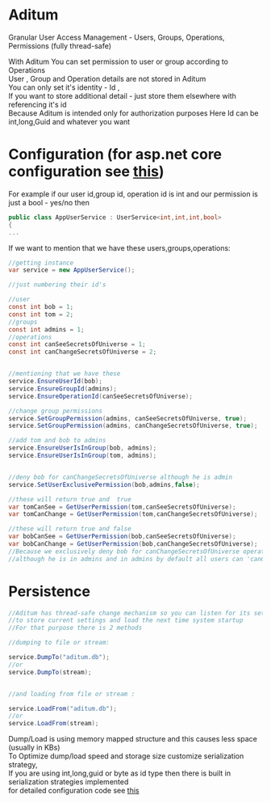 # Aditum
Granular User Access Management - Users, Groups, Operations, Permissions (fully thread-safe)

With Aditum You can set permission to user or group according to Operations<br/>
User , Group and Operation details are not stored in Aditum <br/>
You can only set it's identity - Id ,<br/>
If you want to store additional detail -  just store them elsewhere with referencing it's id  <br/>
Because Aditum is intended only for authorization purposes 
Here Id can be int,long,Guid and whatever you want 

# Configuration  (for asp.net core configuration see [this](https://github.com/raminrahimzada/Aditum/tree/master/DemoAspNetCoreApp))
For example if our user id,group id, operation id is int and our permission is just a bool - yes/no 
then
```cs
public class AppUserService : UserService<int,int,int,bool>
{
...
```

If we want to mention that we have these users,groups,operations:
```cs
//getting instance 
var service = new AppUserService();

//just numbering their id's

//user
const int bob = 1;
const int tom = 2;
//groups
const int admins = 1;
//operations
const int canSeeSecretsOfUniverse = 1;
const int canChangeSecretsOfUniverse = 2;


//mentioning that we have these
service.EnsureUserId(bob);
service.EnsureGroupId(admins);
service.EnsureOperationId(canSeeSecretsOfUniverse);

//change group permissions
service.SetGroupPermission(admins, canSeeSecretsOfUniverse, true);
service.SetGroupPermission(admins, canChangeSecretsOfUniverse, true);

//add tom and bob to admins
service.EnsureUserIsInGroup(bob, admins);
service.EnsureUserIsInGroup(tom, admins);


//deny bob for canChangeSecretsOfUniverse although he is admin
service.SetUserExclusivePermission(bob,admins,false);

//these will return true and  true
var tomCanSee = GetUserPermission(tom,canSeeSecretsOfUniverse);
var tomCanChange = GetUserPermission(tom,canChangeSecretsOfUniverse);

//these will return true and false
var bobCanSee = GetUserPermission(bob,canSeeSecretsOfUniverse);
var bobCanChange = GetUserPermission(bob,canChangeSecretsOfUniverse);
//Because we exclusively deny bob for canChangeSecretsOfUniverse operation
//although he is in admins and in admins by default all users can 'canChangeSecretsOfUniverse'
```

# Persistence
```cs
//Aditum has thread-safe change mechanism so you can listen for its setting change event 
//to store current settings and load the next time system startup
//For that purpose there is 2 methods

//dumping to file or stream:

service.DumpTo("aditum.db");
//or
service.DumpTo(stream);


//and loading from file or stream :

service.LoadFrom("aditum.db");
//or
service.LoadFrom(stream);
```
Dump/Load is  using memory mapped structure and this causes less space (usually in KBs)  <br/>
To Optimize dump/load speed and storage size customize serialization strategy,<br/>
If you are using int,long,guid or byte as id type then there is built in serialization strategies implemented <br/>
for detailed configuration  code see [this](https://github.com/raminrahimzada/Aditum/blob/master/DemoAspNetCoreApp/AppUserService.cs)

